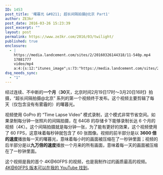 ```yaml
---
ID: 1453
post_title: '曙暮光 &#8211; 超长间隔拍摄@北京 Part1'
author: ZE3kr
post_date: 2016-03-26 15:23:39
post_excerpt: ""
layout: post
permalink: https://www.ze3kr.com/2016/03/twilight/
published: true
enclosure:
  - |
    https://media.landcement.com/sites/2/20160326144318/11-540p.mp4
    17881777
    video/mp4
    a:4:{s:12:"itunes_image";s:73:"https://media.landcement.com/sites/2/20160326144552/Twilight-1600x900.jpg";s:5:"image";s:73:"https://media.landcement.com/sites/2/20160326144552/Twilight-1600x900.jpg";s:8:"webm_src";s:64:"https://media.landcement.com/sites/2/20160326122435/11-540p.webm";s:11:"webm_length";d:15571027;}
dsq_needs_sync:
  - "1"
---
```

经过连续、不中断的<strong>一个月</strong>（<strong>30</strong>天，北京时间2月19日17时～3月20日16时<strong>）</strong>拍摄，“超长间隔拍摄@北京” 系列的第一个视频终于发布。这个视频主要剪辑了每天（仅包含没有有雾霾的）的曙暮光。

视频使用 GoPro 的 “Time Lapse Video” 模式录制，这个模式非常节省空间。如果录制每分钟一张照片的间隔拍摄，在 64GB 的存储卡下能够录制长达 6 个月的视频（4K）。这个间隔拍摄就是每分钟一张，为了能有更好的效果，这个视频使用了 60 FPS，这意味着每秒钟就包含了 60 张图像。视频的前半部分是以 <strong>3600 倍的速度</strong>播放每一天的曙暮光，意味着每小时的画面被压缩在了一秒钟里面；视频的后半部分是以<strong>九万倍的速度</strong>播放一个月来的所有画面，意味着每一天的画面被压缩在了一秒钟里面。

这个视频是我的首个 4K@60FPS 的视频，也是我制作过的画质最高的视频。<a href="https://www.youtube.com/watch?v=pZpomb5513s" target="_blank">4K@60FPS 版本可以在我的 YouTube 找到</a>。